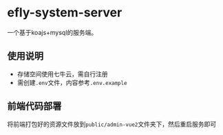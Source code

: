 # efly-system-server

一个基于koajs+mysql的服务端。

## 使用说明

* 存储空间使用七牛云，需自行注册
* 需创建`.env`文件，内容参考`.env.example`

## 前端代码部署

将前端打包好的资源文件放到`public/admin-vue2`文件夹下，然后重启服务即可
